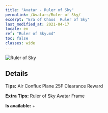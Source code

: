 ```yaml
---
title: "Avatar - Ruler of Sky"
permalink: /Avatars/Ruler of Sky/
excerpt: "Era of Chaos  Ruler of Sky"
last_modified_at: 2021-04-17
locale: en
ref: "Ruler of Sky.md"
toc: false
classes: wide
---
```

 ![Ruler of Sky](/images/a/avatarFrame_41.png)

## Details

 **Tips:** Air Conflux Plane 25F Clearance Reward 

 **Extra Tips:** Ruler of Sky Avatar Frame 

 **Is available:**  + 

